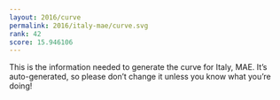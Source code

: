 ```yaml
---
layout: 2016/curve
permalink: 2016/italy-mae/curve.svg
rank: 42
score: 15.946106
---
```


This is the information needed to generate the curve for Italy, MAE. It’s
auto-generated, so please don’t change it unless you know what you’re
doing!
